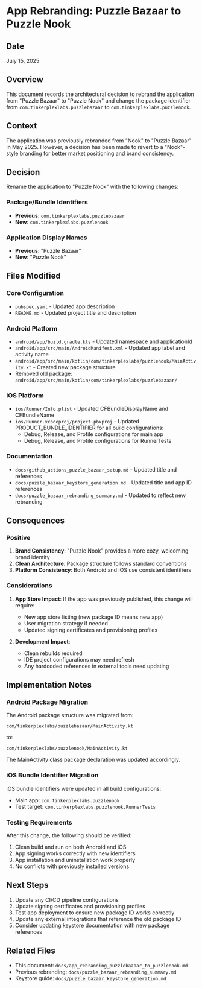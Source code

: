 # App Rebranding: Puzzle Bazaar to Puzzle Nook

## Date
July 15, 2025

## Overview
This document records the architectural decision to rebrand the application from "Puzzle Bazaar" to "Puzzle Nook" and change the package identifier from `com.tinkerplexlabs.puzzlebazaar` to `com.tinkerplexlabs.puzzlenook`.

## Context
The application was previously rebranded from "Nook" to "Puzzle Bazaar" in May 2025. However, a decision has been made to revert to a "Nook"-style branding for better market positioning and brand consistency.

## Decision
Rename the application to "Puzzle Nook" with the following changes:

### Package/Bundle Identifiers
- **Previous**: `com.tinkerplexlabs.puzzlebazaar`
- **New**: `com.tinkerplexlabs.puzzlenook`

### Application Display Names
- **Previous**: "Puzzle Bazaar"
- **New**: "Puzzle Nook"

## Files Modified

### Core Configuration
- `pubspec.yaml` - Updated app description
- `README.md` - Updated project title and description

### Android Platform
- `android/app/build.gradle.kts` - Updated namespace and applicationId
- `android/app/src/main/AndroidManifest.xml` - Updated app label and activity name
- `android/app/src/main/kotlin/com/tinkerplexlabs/puzzlenook/MainActivity.kt` - Created new package structure
- Removed old package: `android/app/src/main/kotlin/com/tinkerplexlabs/puzzlebazaar/`

### iOS Platform
- `ios/Runner/Info.plist` - Updated CFBundleDisplayName and CFBundleName
- `ios/Runner.xcodeproj/project.pbxproj` - Updated PRODUCT_BUNDLE_IDENTIFIER for all build configurations:
  - Debug, Release, and Profile configurations for main app
  - Debug, Release, and Profile configurations for RunnerTests

### Documentation
- `docs/github_actions_puzzle_bazaar_setup.md` - Updated title and references
- `docs/puzzle_bazaar_keystore_generation.md` - Updated title and app ID references
- `docs/puzzle_bazaar_rebranding_summary.md` - Updated to reflect new rebranding

## Consequences

### Positive
1. **Brand Consistency**: "Puzzle Nook" provides a more cozy, welcoming brand identity
2. **Clean Architecture**: Package structure follows standard conventions
3. **Platform Consistency**: Both Android and iOS use consistent identifiers

### Considerations
1. **App Store Impact**: If the app was previously published, this change will require:
   - New app store listing (new package ID means new app)
   - User migration strategy if needed
   - Updated signing certificates and provisioning profiles

2. **Development Impact**: 
   - Clean rebuilds required
   - IDE project configurations may need refresh
   - Any hardcoded references in external tools need updating

## Implementation Notes

### Android Package Migration
The Android package structure was migrated from:
```
com/tinkerplexlabs/puzzlebazaar/MainActivity.kt
```
to:
```
com/tinkerplexlabs/puzzlenook/MainActivity.kt
```

The MainActivity class package declaration was updated accordingly.

### iOS Bundle Identifier Migration
iOS bundle identifiers were updated in all build configurations:
- Main app: `com.tinkerplexlabs.puzzlenook`
- Test target: `com.tinkerplexlabs.puzzlenook.RunnerTests`

### Testing Requirements
After this change, the following should be verified:
1. Clean build and run on both Android and iOS
2. App signing works correctly with new identifiers
3. App installation and uninstallation work properly
4. No conflicts with previously installed versions

## Next Steps
1. Update any CI/CD pipeline configurations
2. Update signing certificates and provisioning profiles
3. Test app deployment to ensure new package ID works correctly
4. Update any external integrations that reference the old package ID
5. Consider updating keystore documentation with new package references

## Related Files
- This document: `docs/app_rebranding_puzzlebazaar_to_puzzlenook.md`
- Previous rebranding: `docs/puzzle_bazaar_rebranding_summary.md`
- Keystore guide: `docs/puzzle_bazaar_keystore_generation.md`
